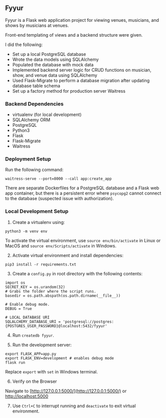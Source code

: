 ## Fyyur

Fyyur is a Flask web application project for viewing venues, musicians, and shows by musicians at venues. 

Front-end templating of views and a backend structure were given. 

I did the following:
- Set up a local PostgreSQL database
- Wrote the data models using SQLAlchemy
- Populated the database with mock data
- Implemented backend server logic for CRUD functions on musician, show, and venue data using SQLAlchemy
- Used Flask-Migrate to perform a database migration after updating database table schema
- Set up a factory method for production server Waitress

### Backend Dependencies

 - virtualenv (for local development)
 - SQLAlchemy ORM
 - PostgreSQL
 - Python3
 - Flask 
 - Flask-Migrate 
 - Waitress

### Deployment Setup

Run the following command:

```
waitress-serve --port=8000 --call app:create_app
```

There are separate Dockerfiles for a PostgreSQL database and a Flask web app container,
but there is a persistent error where `psycopg2` cannot connect to the database 
(suspected issue with authorization).

### Local Development Setup

1. Create a virtualenv using:

```
python3 -m venv env
```

To activate the virtual environment, use `source env/bin/activate` in Linux or
MacOS and `source env/Scripts/activate` in Windows.

2. Activate virtual environment and install dependencies:

```
pip3 install -r requirements.txt
```

3. Create a `config.py` in root directory with the following contents:

```
import os
SECRET_KEY = os.urandom(32)
# Grabs the folder where the script runs.
basedir = os.path.abspath(os.path.dirname(__file__))

# Enable debug mode.
DEBUG = True

# LOCAL DATABASE URI
SQLALCHEMY_DATABASE_URI = 'postgresql://postgres:{POSTGRES_USER_PASSWORD}@localhost:5432/fyyur'
```

4. Run `createdb fyyur`.

5. Run the development server:

```
export FLASK_APP=app.py
export FLASK_ENV=development # enables debug mode
flask run
```
Replace `export` with `set` in Windows terminal.

6. Verify on the Browser

Navigate to [http://127.0.0.1:5000/](http://127.0.0.1:5000/) or [http://localhost:5000](http://localhost:5000) 

7. Use `Ctrl+C` to interrupt running and `deactivate` to exit virtual environment.